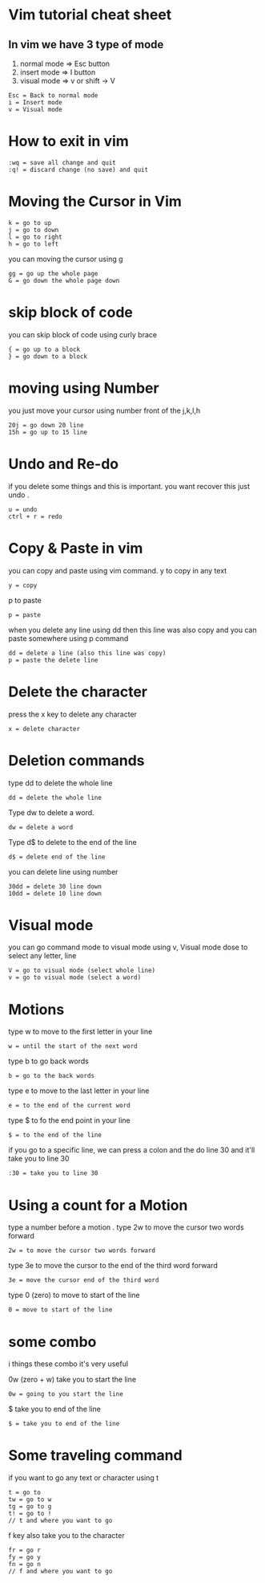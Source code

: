 # Vim tutorial cheat sheet 
## In vim we have 3 type of mode 
1. normal mode => Esc button
2. insert mode => I button 
3. visual mode => v or shift -> V
```
Esc = Back to normal mode 
i = Insert mode 
v = Visual mode 
```
# How to exit in vim 
```
:wq = save all change and quit
:q! = discard change (no save) and quit

```
# Moving the Cursor in Vim 
```
k = go to up 
j = go to down
l = go to right 
h = go to left 
```
you can moving the cursor using g
```
gg = go up the whole page  
G = go down the whole page down 
```
# skip block of code 
you can skip block of code using curly brace 
``` 
{ = go up to a block
} = go down to a block 

```
# moving using Number 
you just move your cursor using number front of the j,k,l,h 
```
20j = go down 20 line 
15h = go up to 15 line 
```
# Undo and Re-do
if you delete some things and this is important. you want recover this just undo .
```
u = undo 
ctrl + r = redo
```
# Copy & Paste in vim
you can copy and paste using vim command. 
y to copy in any text
```
y = copy 
```
p to paste 
```
p = paste
```
when you delete any line using dd then this line was also copy and you can paste somewhere using p command 
```
dd = delete a line (also this line was copy)
p = paste the delete line
```
# Delete the character 
press the x key to delete any character
```
x = delete character
```
# Deletion commands

type dd to delete the whole line 
```
dd = delete the whole line 
```

Type dw to delete a word.
```
dw = delete a word
```
Type d$ to delete to the end of the line 
```
d$ = delete end of the line 

```
you can delete line using number 
```
30dd = delete 30 line down
10dd = delete 10 line down 
```

# Visual mode
you can go command mode to visual mode using v, Visual mode dose to select any letter, line 
```
V = go to visual mode (select whole line)
v = go to visual mode (select a word)
```
# Motions 
type w to move to the first letter in your line 
```
w = until the start of the next word

```
type b to go back words
``` 
b = go to the back words

```
type e to move to the last letter in your line 

```
e = to the end of the current word
```
type $ to fo the end point in your line 
```
$ = to the end of the line
```
if you go to a specific line, we can press a colon and the do line 30 and it'll take you to line 30
```
:30 = take you to line 30 

```
# Using a count for a Motion
type a number before a motion .
type 2w to move the cursor two words forward
```
2w = to move the cursor two words forward
```
type 3e to move the cursor to the end of the third word forward

```
3e = move the cursor end of the third word

```
type 0 (zero) to move to start of the line

``` 
0 = move to start of the line
```
# some combo
i things these combo it's very useful

0w (zero + w) take you to start the line

```
0w = going to you start the line

```
$ take you to end of the line

```
$ = take you to end of the line

```
# Some traveling command

if you want to go any text or character using t 
```
t = go to 
tw = go to w 
tg = go to g
t! = go to !
// t and where you want to go
```
f key also take you to the character
```
fr = go r
fy = go y 
fn = go n
// f and where you want to go
```

 
